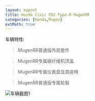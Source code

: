 ```yaml
---
layout: mypost
title: Honda Civic FD2 Type-R MugenRR
categories: [Honda,Mugen]
extMath: true
---
```


车辆特性:
> MugenRR普通版外观套件

> MugenRR专属碳纤维机顶盖

> MugenRR专属仪表盘及其座椅

> MugenRR普通版专属轮毂

![车辆截图1](https://i.imgur.com/reuCnxT.jpg)